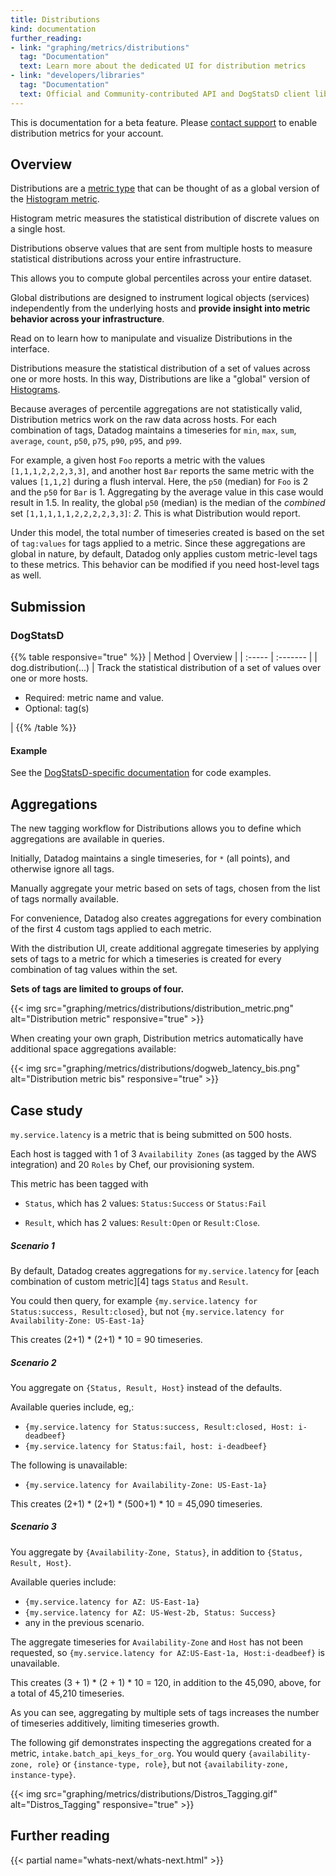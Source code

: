 ```yaml
---
title: Distributions
kind: documentation
further_reading:
- link: "graphing/metrics/distributions"
  tag: "Documentation"
  text: Learn more about the dedicated UI for distribution metrics 
- link: "developers/libraries"
  tag: "Documentation"
  text: Official and Community-contributed API and DogStatsD client libraries
---
```


<div class="alert alert-warning">
This is documentation for a beta feature. Please <a href="https://docs.datadoghq.com/help/">contact support</a> to enable distribution metrics for your account.
</div>

## Overview
Distributions are a [metric type][1] that can be thought of as a global version of the [Histogram metric][2]. 

Histogram metric measures the statistical distribution of discrete values on a single host. 

Distributions observe values that are sent from multiple hosts to measure statistical distributions across your entire infrastructure.

This allows you to compute global percentiles across your entire dataset.

Global distributions are designed to instrument logical objects (services) independently from the underlying hosts and **provide insight into metric behavior across your infrastructure**.

Read on to learn how to manipulate and visualize Distributions in the interface.

Distributions measure the statistical distribution of a set of values across one or more hosts. In this way, Distributions are like a "global" version of [Histograms][2].

Because averages of percentile aggregations are not statistically valid, Distribution metrics work on the raw data across hosts. For each combination of tags, Datadog maintains a timeseries for `min`, `max`, `sum`, `average`, `count`, `p50`, `p75`, `p90`, `p95`, and `p99`.

For example, a given host `Foo` reports a metric with the values `[1,1,1,2,2,2,3,3]`, and another host `Bar` reports the same metric with the values `[1,1,2]` during a flush interval. Here, the `p50` (median) for `Foo` is 2 and the `p50` for `Bar` is 1. Aggregating by the average value in this case would result in 1.5. In reality, the global `p50` (median) is the median of the *combined* set `[1,1,1,1,1,2,2,2,2,3,3]`: *2*. This is what Distribution would report.

Under this model, the total number of timeseries created is based on the set of `tag:values` for tags applied to a metric. Since these aggregations are global in nature, by default, Datadog only applies custom metric-level tags to these metrics. This behavior can be modified if you need host-level tags as well.

## Submission

### DogStatsD

{{% table responsive="true" %}}
| Method | Overview |
| :----- | :------- |
| dog.distribution(...) | Track the statistical distribution of a set of values over one or more hosts.<ul><li>Required: metric name and value.</li><li>Optional: tag(s)</li></ul> |
{{% /table %}}

#### Example

See the [DogStatsD-specific documentation][1] for code examples.

## Aggregations 

The new tagging workflow for Distributions allows you to define which aggregations are available in queries.

Initially, Datadog maintains a single timeseries, for `*` (all points), and otherwise ignore all tags. 

Manually aggregate your metric based on sets of tags, chosen from the list of tags normally available. 

For convenience, Datadog also creates aggregations for every combination of the first 4 custom tags applied to each metric.

With the distribution UI, create additional aggregate timeseries by applying sets of tags to a metric for which a timeseries is created for every combination of tag values within the set. 

**Sets of tags are limited to groups of four.**

{{< img src="graphing/metrics/distributions/distribution_metric.png" alt="Distribution metric" responsive="true" >}}

When creating your own graph, Distribution metrics automatically have additional space aggregations available:

{{< img src="graphing/metrics/distributions/dogweb_latency_bis.png" alt="Distribution metric bis" responsive="true" >}}

## Case study

`my.service.latency` is a metric that is being submitted on 500 hosts.  

Each host is tagged with 1 of 3 `Availability Zones` (as tagged by the AWS integration) and 20 `Roles` by Chef, our provisioning system.  

This metric has been tagged with 

* `Status`, which has 2 values: `Status:Success` or `Status:Fail`

* `Result`, which has 2 values: `Result:Open` or `Result:Close`.

##### Scenario 1

By default, Datadog creates aggregations for `my.service.latency` for [each combination of custom metric][4] tags `Status` and `Result`.  

You could then query, for example `{my.service.latency for Status:success, Result:closed}`, but not `{my.service.latency for Availability-Zone: US-East-1a}`

This creates (2+1) * (2+1) * 10 = 90 timeseries.

##### Scenario 2

You aggregate on `{Status, Result, Host}` instead of the defaults.

Available queries include, eg,:

* `{my.service.latency for Status:success, Result:closed, Host: i-deadbeef}`
* `{my.service.latency for Status:fail, host: i-deadbeef}`

The following is unavailable: 

* `{my.service.latency for Availability-Zone: US-East-1a}`

This creates (2+1) * (2+1) * (500+1) * 10 = 45,090 timeseries. 

##### Scenario 3

You aggregate by `{Availability-Zone, Status}`, in addition to `{Status, Result, Host}`.

Available queries include:

* `{my.service.latency for AZ: US-East-1a}`
* `{my.service.latency for AZ: US-West-2b, Status: Success}`
*  any in the previous scenario.

The aggregate timeseries for `Availability-Zone` and `Host` has not been requested, so `{my.service.latency for AZ:US-East-1a, Host:i-deadbeef}` is unavailable.

This creates (3 + 1) * (2 + 1) * 10 = 120, in addition to the 45,090, above, for a total of 45,210 timeseries.  

As you can see, aggregating by multiple sets of tags increases the number of timeseries additively, limiting timeseries growth.

The following gif demonstrates inspecting the aggregations created for a metric, `intake.batch_api_keys_for_org`. You would query `{availability-zone, role}` or `{instance-type, role}`, but not `{availability-zone, instance-type}`.

{{< img src="graphing/metrics/distributions/Distros_Tagging.gif" alt="Distros_Tagging" responsive="true" >}}

## Further reading

{{< partial name="whats-next/whats-next.html" >}}

[1]: /developers/dogstatsd/data_types#distributions
[2]: /developers/metrics/histograms
